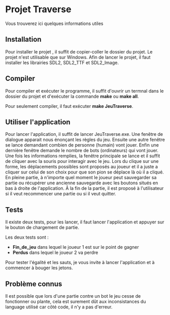 # Projet Traverse

Vous trouverez ici quelques informations utiles

## Installation
Pour installer le projet , il suffit de copier-coller le dossier du projet. Le projet n'est utilisable que sur Windows.
Afin de lancer le projet, il faut installer les librairies SDL2, SDL2_TTF et SDL2_Image.

## Compiler
Pour compiler et exécuter le programme, il suffit d'ouvrir un termnal dans le dossier du projet et d'exécuter la commande **make** ou **make all**.

Pour seulement compiler, il faut exécuter **make JeuTraverse**.

## Utiliser l'application
Pour lancer l'application, il suffit de lancer JeuTraverse.exe. Une fenêtre de dialogue apparait nous énonçant les règles du jeu.
Ensuite une autre fenêtre se lance demandant combien de personne (humain) vont jouer.
Enfin une dernière fenêtre demande le nombre de bots (ordinateurs) qui vont jouer.
Une fois les informations remplies, la fenêtre principale se lance et il suffit de cliquer avec la souris pour interagir avec le jeu.
Lors du clique sur une forme, les déplacements possibles sont proposés au joueur et il a juste a cliquer sur celui de son choix pour que son pion se déplace là où il a cliqué.
En pleine partie, à n'importe quel moment le joueur peut sauvegarder sa partie ou récupérer une ancienne sauvegarde avec les boutons situés en bas à droite de l'application.
Â la fin de la partie, il est proposé à l'utilisateur si il veut recommencer une partie ou si il veut quitter.

## Tests
Il existe deux tests, pour les lancer, il faut lancer l'application et appuyer sur le bouton de chargement de partie.

Les deux tests sont :

  - **Fin_de_jeu** dans lequel le joueur 1 est sur le point de gagner
  - **Perdus** dans lequel le joueur 2 va perdre

Pour tester l'égalité et les sauts, je vous invite à lancer l'application et à commencer à bouger les jetons.


## Problème connus
Il est possible que lors d'une partie contre un bot le jeu cesse de fonctionner ou plante, cela est surement dût aux inconsistances du language utilisé car côté code, il n'y a pas d'erreur.

